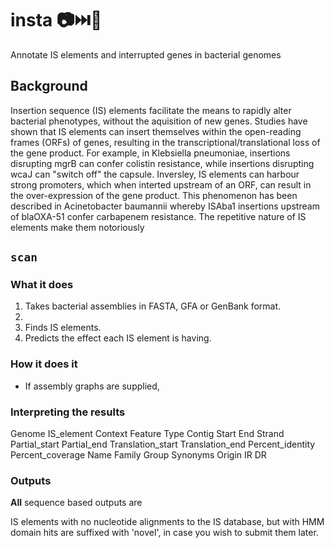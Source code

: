 # insta :camera::next_track_button::dna:
Annotate IS elements and interrupted genes in bacterial genomes


## Background
Insertion sequence (IS) elements facilitate the means to rapidly alter bacterial phenotypes, without
the aquisition of new genes.
Studies have shown that IS elements can insert themselves within the open-reading frames (ORFs) of genes,
resulting in the transcriptional/translational loss of the gene product.
For example, in Klebsiella pneumoniae, insertions disrupting mgrB can confer colistin resistance, while insertions 
disrupting wcaJ can "switch off" the capsule.
Inversley, IS elements can harbour strong promoters, which when interted upstream of an ORF, can result in the
over-expression of the gene product. This phenomenon has been described in Acinetobacter baumannii whereby
ISAba1 insertions upstream of blaOXA-51 confer carbapenem resistance.
The repetitive nature of IS elements make them notoriously

## `scan`

### What it does
1. Takes bacterial assemblies in FASTA, GFA or GenBank format.
1. 
1. Finds IS elements.
1. Predicts the effect each IS element is having.

### How it does it
- If assembly graphs are supplied,

### Interpreting the results

Genome
IS_element
Context
Feature
Type
Contig
Start
End
Strand
Partial_start
Partial_end
Translation_start
Translation_end
Percent_identity
Percent_coverage
Name
Family
Group
Synonyms
Origin
IR
DR

### Outputs
**All** sequence based outputs are 

IS elements with no nucleotide alignments to the IS database, but with HMM domain hits are suffixed with
'novel', in case you wish to submit them later.

